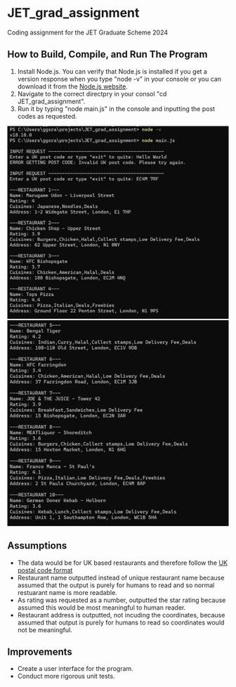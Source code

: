 # JET_grad_assignment

Coding assignment for the JET Graduate Scheme 2024

## How to Build, Compile, and Run The Program

1. Install Node.js. You can verify that Node.js is installed if you get a version response when you type "node -v" in your console or you can download it from the [Node.js website](https://nodejs.org/en/download).
2. Navigate to the correct directpry in your consol "cd JET_grad_assignment".
3. Run it by typing "node main.js" in the console and inputting the post codes as requested.

![Console screenshot 1](https://github.com/sraddheya/JET_grad_assignment/blob/main/JET_console1.png)
![Console screenshot 2](https://github.com/sraddheya/JET_grad_assignment/blob/main/JET_console2.png)

## Assumptions

- The data would be for UK based restaurants and therefore follow the [UK postal code format](https://assets.publishing.service.gov.uk/media/5a81ebbded915d74e6234d42/Appendix_C_ILR_2017_to_2018_v1_Published_28April17.pdf)
- Restaurant name outputted instead of unique restaurant name because assumed that the output is purely for humans to read and so normal restuarant name is more readable.
- As rating was requested as a number, outputted the star rating because assumed this would be most meaningful to human reader.
- Restaurant address is outputted, not incuding the coordinates, because assumed that output is purely for humans to read so coordinates would not be meaningful.

## Improvements

- Create a user interface for the program.
- Conduct more rigorous unit tests.
